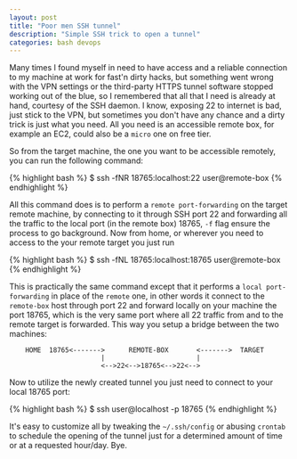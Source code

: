 ```yaml
---
layout: post
title: "Poor men SSH tunnel"
description: "Simple SSH trick to open a tunnel"
categories: bash devops
---
```


Many times I found myself in need to have access and a reliable connection to
my machine at work for fast'n dirty hacks, but something went wrong with the
VPN settings <!--more-->or the third-party HTTPS tunnel software stopped
working out of the blue, so I remembered that all that I need is already at
hand, courtesy of the SSH daemon. I know, exposing 22 to internet is bad, just
stick to the VPN, but sometimes you don't have any chance and a dirty trick is
just what you need. All you need is an accessible remote box, for example an
EC2, could also be a `micro` one on free tier.

So from the target machine, the one you want to be accessible remotely, you can
run the following command:

{% highlight bash %}
$ ssh -fNR 18765:localhost:22 user@remote-box
{% endhighlight %}

All this command does is to perform a `remote port-forwarding` on the target
remote machine, by connecting to it through SSH port 22 and forwarding all
the traffic to the local port (in the remote box) 18765, `-f` flag ensure the
process to go background.
Now from home, or wherever you need to access to the your remote target you just
run

{% highlight bash %}
$ ssh -fNL 18765:localhost:18765 user@remote-box
{% endhighlight %}

This is practically the same command except that it performs a `local port-forwarding`
in place of the `remote` one, in other words it connect to the `remote-box` host
through port 22 and forward locally on your machine the port 18765, which is the
very same port where all 22 traffic from and to the remote target is forwarded.
This way you setup a bridge between the two machines:

```
    HOME  18765<------->      REMOTE-BOX       <------->  TARGET
                       |                       |
                       <-->22<-->18765<-->22<-->
```

Now to utilize the newly created tunnel you just need to connect to your local
18765 port:

{% highlight bash %}
$ ssh user@localhost -p 18765
{% endhighlight %}

It's easy to customize all by tweaking the `~/.ssh/config` or abusing `crontab`
to schedule the opening of the tunnel just for a determined amount of time or
at a requested hour/day. Bye.
